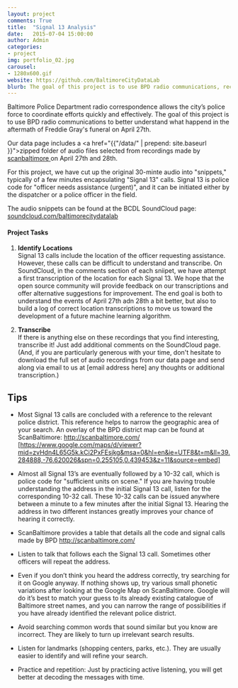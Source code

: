 ```yaml
---
layout: project
comments: True
title:  "Signal 13 Analysis"
date:   2015-07-04 15:00:00
author: Admin
categories:
- project
img: portfolio_02.jpg
carousel:
- 1280x600.gif
website: https://github.com/BaltimoreCityDataLab
blurb: The goal of this project is to use BPD radio communications, recorded by <a href="http://scanbaltimore.com/"> scanbaltimore </a>, to better understand the civil unrest that unfolded in Baltimore following Freddie Gray's funeral on April 27th. 
---
```



Baltimore Police Department radio correspondence allows the city’s police force to coordinate efforts quickly and effectively. 
The goal of this project is to use BPD radio communications to better understand what happend in the aftermath of Freddie Gray's funeral on April 27th.


Our data page includes a <a href="{{"/data/" | prepend: site.baseurl }}">zipped folder</a> of audio files selected from recordings made by <a href="http://scanbaltimore.com/"> scanbaltimore </a> on April 27th and 28th.

<!-- 
By using a Matlab tools developed by "Insert Name Here" we identified the times at which all Signal 13 calls (code for: officer needs assistance (urgent)) made by BPD that night. 
-->

For this project, we have cut up the original 30-minte audio into "snippets," typically of a few minutes encapsulating "Signal 13" calls. Signal 13 is police code for "officer needs assistance (urgent)", and it can be initiated either by the dispatcher or a police officer in the field.

The audio snippets can be found at the BCDL SoundCloud page: <a href="https://soundcloud.com/baltimorecitydatalab">soundcloud.com/baltimorecitydatalab</a>

#### Project Tasks

1. <strong> Identify Locations </strong> <br>
	Signal 13 calls include the location of the officer requesting assistance. However, these calls can be difficult to understand and transcribe. On SoundCloud, in the comments section of each sniipet, we have attempt a first transcription of the location for each Signal 13.  We hope that the open source community will provide feedback on our transcriptions and offer alternative suggestions for improvement. The end goal is both to understand the events of April 27th adn 28th a bit better, but also to build a log of correct location transcriptions to move us toward the development of a future machine learning algorithm.

2.  <strong>Transcribe  </strong> <br>
	If there is anything else on these recordings that you find interesting, transcribe it!  Just add additional comments on the SoundCloud page.  (And, if you are particularly generous with your time, don't hesitate to download the full set of audio recordings from our data page and send along via email to us at [email address here] any thoughts or additional transcription.)


## Tips

* Most Signal 13 calls are concluded with a reference to the relevant police district. This reference helps to narrow the geographic area of your search. An overlay of the BPD district map can be found at ScanBaltimore:  http://scanbaltimore.com/ [https://www.google.com/maps/d/viewer?mid=zvHdn4L65G5k.kCi2PxFEsjkg&msa=0&hl=en&ie=UTF8&t=m&ll=39.284888,-76.620026&spn=0.255105,0.439453&z=11&source=embed]

* Almost all Signal 13’s are eventually followed by a 10-32 call, which is police code for "sufficient units on scene." If you are having trouble understanding the address in the initial Signal 13 call, listen for the corresponding 10-32 call. These 10-32 calls can be issued anywhere between a minute to a few minutes after the initial Signal 13. Hearing the address in two different instances greatly improves your chance of hearing it correctly. 

* ScanBaltimore provides a table that details all the code and signal calls made by BPD
http://scanbaltimore.com/

* Listen to talk that follows each the Signal 13 call. Sometimes other officers will repeat the address. 

* Even if you don’t think you heard the address correctly, try searching for it on Google anyway. If nothing shows up, try various small phonetic variations after looking at the Google Map on ScanBaltimore. Google will do it’s best to match your guess to its already existing catalogue of Baltimore street names, and you can narrow the range of possibilities if you have already identified the relevant police district. 

* Avoid searching common words that sound similar but you know are incorrect. They are likely to turn up irrelevant search results. 

* Listen for landmarks (shopping centers, parks, etc.). They are usually easier to identify and will refine your search. 

* Practice and repetition: Just by practicing active listening, you will get better at decoding the messages with time.  
